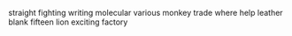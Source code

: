 straight fighting writing molecular various monkey trade where help leather blank fifteen lion exciting factory